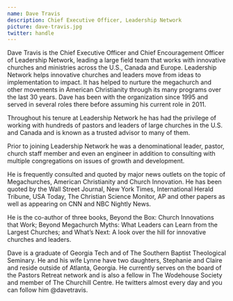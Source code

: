 ```yaml
---
name: Dave Travis
description: Chief Executive Officer, Leadership Network
picture: dave-travis.jpg 
twitter: handle
---
```

Dave Travis is the Chief Executive Officer and Chief Encouragement Officer of Leadership Network, leading a large field team that works with innovative churches and ministries across the U.S., Canada and Europe. Leadership Network helps innovative churches and leaders move from ideas to implementation to impact. It has helped to nurture the megachurch and other movements in American Christianity through its many programs over the last 30 years. Dave has been with the organization since 1995 and served in several roles there before assuming his current role in 2011.

Throughout his tenure at Leadership Network he has had the privilege of working with hundreds of pastors and leaders of large churches in the U.S. and Canada and is known as a trusted advisor to many of them.

Prior to joining Leadership Network he was a denominational leader, pastor, church staff member and even an engineer in addition to consulting with multiple congregations on issues of growth and development.

He is frequently consulted and quoted by major news outlets on the topic of Megachurches, American Christianity and Church Innovation. He has been quoted by the Wall Street Journal, New York Times, International Herald Tribune, USA Today, The Christian Science Monitor, AP and other papers as well as appearing on CNN and NBC Nightly News. 

He is the co-author of three books, Beyond the Box: Church Innovations that Work; Beyond Megachurch Myths: What Leaders can Learn from the Largest Churches; and What’s Next: A look over the hill for innovative churches and leaders. 

Dave is a graduate of Georgia Tech and of The Southern Baptist Theological Seminary. He and his wife Lynne have two daughters, Stephanie and Claire and reside outside of Atlanta, Georgia.
He currently serves on the board of the Pastors Retreat network and  is also a fellow in The Wodehouse Society and member of The Churchill Centre.
He twitters almost every day and you can follow him @davetravis.
